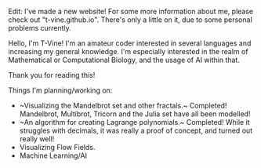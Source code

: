 Edit: I've made a new website! For some more information about me, please check out "t-vine.github.io". There's only a little on it, due to some personal problems currently. 


Hello, I'm T-Vine! I'm an amateur coder interested in several languages and increasing my general knowledge.
I'm especially interested in the realm of Mathematical or Computational Biology, and the usage of AI within that.

Thank you for reading this!

Things I'm planning/working on:
- ~Visualizing the Mandelbrot set and other fractals.~ Completed! Mandelbrot, Multibrot, Tricorn and the Julia set have all been modelled!
- ~An algorithm for creating Lagrange polynomials.~ Completed! While it struggles with decimals, it was really a proof of concept, and turned out really well!
- Visualizing Flow Fields.
- Machine Learning/AI
